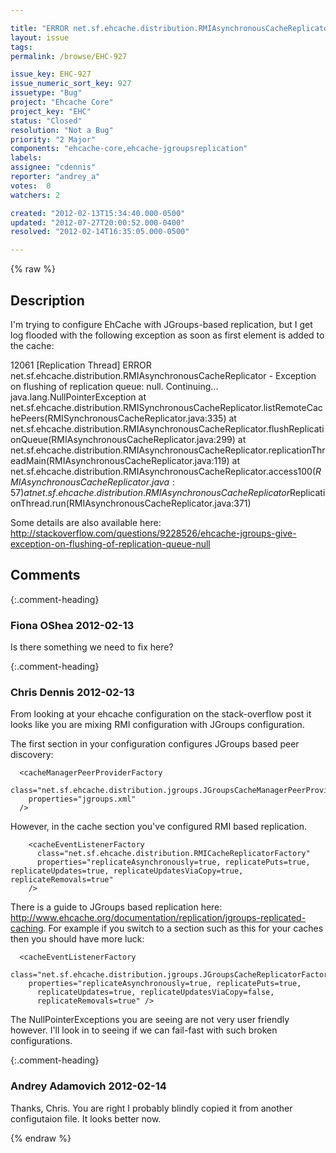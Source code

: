 ```yaml
---

title: "ERROR net.sf.ehcache.distribution.RMIAsynchronousCacheReplicator - Exception on flushing of replication queue: null. Continuing... java.lang.NullPointerException"
layout: issue
tags: 
permalink: /browse/EHC-927

issue_key: EHC-927
issue_numeric_sort_key: 927
issuetype: "Bug"
project: "Ehcache Core"
project_key: "EHC"
status: "Closed"
resolution: "Not a Bug"
priority: "2 Major"
components: "ehcache-core,ehcache-jgroupsreplication"
labels: 
assignee: "cdennis"
reporter: "andrey_a"
votes:  0
watchers: 2

created: "2012-02-13T15:34:40.000-0500"
updated: "2012-07-27T20:00:52.000-0400"
resolved: "2012-02-14T16:35:05.000-0500"

---
```




{% raw %}



## Description

<div markdown="1" class="description">

I'm trying to configure EhCache with JGroups-based replication, but I get log flooded with the following exception as soon as first element is added to the cache:

12061 [Replication Thread] ERROR net.sf.ehcache.distribution.RMIAsynchronousCacheReplicator - Exception on flushing of replication queue: null. Continuing...
java.lang.NullPointerException
    at net.sf.ehcache.distribution.RMISynchronousCacheReplicator.listRemoteCachePeers(RMISynchronousCacheReplicator.java:335)
    at net.sf.ehcache.distribution.RMIAsynchronousCacheReplicator.flushReplicationQueue(RMIAsynchronousCacheReplicator.java:299)
    at net.sf.ehcache.distribution.RMIAsynchronousCacheReplicator.replicationThreadMain(RMIAsynchronousCacheReplicator.java:119)
    at net.sf.ehcache.distribution.RMIAsynchronousCacheReplicator.access$100(RMIAsynchronousCacheReplicator.java:57)
    at net.sf.ehcache.distribution.RMIAsynchronousCacheReplicator$ReplicationThread.run(RMIAsynchronousCacheReplicator.java:371)

Some details are also available here:
http://stackoverflow.com/questions/9228526/ehcache-jgroups-give-exception-on-flushing-of-replication-queue-null

</div>

## Comments


{:.comment-heading}
### **Fiona OShea** <span class="date">2012-02-13</span>

<div markdown="1" class="comment">

Is there something we need to fix here? 

</div>


{:.comment-heading}
### **Chris Dennis** <span class="date">2012-02-13</span>

<div markdown="1" class="comment">

From looking at your ehcache configuration on the stack-overflow post it looks like you are mixing RMI configuration with JGroups configuration.

The first section in your configuration configures JGroups based peer discovery:

```
  <cacheManagerPeerProviderFactory
    class="net.sf.ehcache.distribution.jgroups.JGroupsCacheManagerPeerProviderFactory"
    properties="jgroups.xml"
  />
```


However, in the cache section you've configured RMI based replication.

```
    <cacheEventListenerFactory
      class="net.sf.ehcache.distribution.RMICacheReplicatorFactory"
      properties="replicateAsynchronously=true, replicatePuts=true, replicateUpdates=true, replicateUpdatesViaCopy=true, replicateRemovals=true"
    />
```


There is a guide to JGroups based replication here: http://www.ehcache.org/documentation/replication/jgroups-replicated-caching.  For example if you switch to a section such as this for your caches then you should have more luck:

```
  <cacheEventListenerFactory
    class="net.sf.ehcache.distribution.jgroups.JGroupsCacheReplicatorFactory"
    properties="replicateAsynchronously=true, replicatePuts=true,
      replicateUpdates=true, replicateUpdatesViaCopy=false,
      replicateRemovals=true" />
```


The NullPointerExceptions you are seeing are not very user friendly however.  I'll look in to seeing if we can fail-fast with such broken configurations.

</div>


{:.comment-heading}
### **Andrey Adamovich** <span class="date">2012-02-14</span>

<div markdown="1" class="comment">

Thanks, Chris. You are right I probably blindly copied it from another configutaion file. It looks better now.

</div>



{% endraw %}

